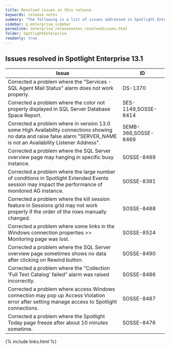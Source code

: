```yaml
---
title: Resolved issues in this release
keywords: release notes
summary: "The following is a list of issues addressed in Spotlight Enterprise 13.1"
sidebar: p_enterprise_sidebar
permalink: enterprise_releasenotes_resolvedissues.html
folder: SpotlightEnterprise
readonly: true
---
```




## Issues resolved in Spotlight Enterprise 13.1

Issue | ID
------|---
Corrected a problem where the "Services - SQL Agent Mail Status" alarm does not work properly. | DS-1370
Corrected a problem where the color not properly displayed in SQL Server Database Space Report.| SES-1149,SOSSE-8414
Corrected a problem where in version 13.0 some High Availability connections showing no data and raise false alarm "SERVER_NAME is not an Availability Listener Address".| SEMB-366,SOSSE-8469
Corrected a problem where the SQL Server overview page may hanging in specific busy instance.| SOSSE-8489
Corrected a problem where the large number of conditions in Spotlight Extended Events session may impact the performance of monitored AG instance.| SOSSE-8391
Corrected a problem where the kill session feature in Sessions grid may not work properly if the order of the rows manually changed.| SOSSE-8488
Corrected a problem where some links in the Windows connection properties >> Monitoring page was lost.| SOSSE-8524
Corrected a problem where the SQL Server overview page sometimes shows no data after clicking on Rewind button.| SOSSE-8490
Corrected a problem where the "Collection 'Full Text Catalog' failed" alarm was raised incorrectly.| SOSSE-8486
Corrected a problem where access Windows connection may pop up Access Violation error after setting manage access to Spotlight connections.| SOSSE-8487
Corrected a problem where the Spotlight Today page freeze after about 10 minutes sometime.| SOSSE-8476

{% include links.html %}
